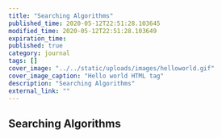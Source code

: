 ```yaml
---
title: "Searching Algorithms"
published_time: 2020-05-12T22:51:28.103645
modified_time: 2020-05-12T22:51:28.103649
expiration_time: 
published: true
category: journal
tags: []
cover_image: "../../static/uploads/images/helloworld.gif"
cover_image_caption: "Hello world HTML tag"
description: "Searching Algorithms"
external_link: ""
---
```


## Searching Algorithms

